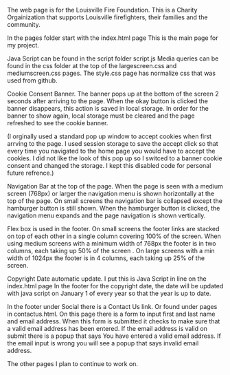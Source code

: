 The web page is for the Louisville Fire Foundation.
This is a Charity Orgainization that supports Louisville firefighters, their families and the community. 

In the pages folder start with the index.html page
This is the main page for my project.

Java Script can be found in the script folder script.js
Media queries can be found in the css folder at the top of the largescreen.css and mediumscreen.css pages.
The style.css page has normalize css that was used from github. 

Cookie Consent Banner.
The banner pops up at the bottom of the screen 2 seconds after arriving to the page.
When the okay button is clicked the banner disappears, this action is saved in local storage.  In order for the banner to show again, local storage must be cleared and the page refreshed to see the cookie banner.

(I orginally used a standard pop up window to accept cookies when first arrving to the page. I used session storage to save the accept click so that every time you navigated to the home page you would have to accept the cookies. 
I did not like the look of this pop up so I switced to a banner cookie consent and changed the storage. I kept this disabled code for personal future refrence.)

Navigation Bar at the top of the page. 
When the page is seen with a medium screen (768px) or larger the navigation menu is shown horizontally at the top of the page.
On small screens the navigation bar is collapsed except the hamburger button is still shown.
When the hamburger button is clicked, the navigation menu expands and the page navigation is shown vertically.


Flex box is used in the footer.
On small screens the footer links are stacked on top of each other in a single column covering 100% of the screen. When using medium screens with a minimum width of 768px the footer is in two columns, each taking up 50% of the screen .
On large screens with a min width of 1024px the footer is in 4 columns, each taking up 25% of the screen. 



Copyright Date automatic update. I put this is Java Script in line on the index.html page
In the footer for the copyright date, the date will be updated with java script on January 1 of every year so that the year is up to date. 


In the footer under Social there is a Contact Us link. 
Or found under pages in contactus.html.
On this page there is a form to input first and last name and email address. When this form is submitted it checks to make sure that a valid email address has been entered. If the email address is valid on submit there is a popup that says You have entered a valid email address. If the email input is wrong you will see a popup that says invalid email address.

 



The other pages I plan to continue to work on. 